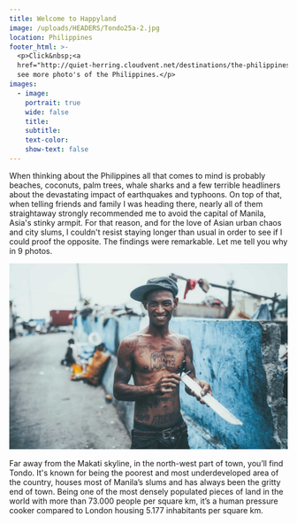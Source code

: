 ```yaml
---
title: Welcome to Happyland
image: /uploads/HEADERS/Tondo25a-2.jpg
location: Philippines
footer_html: >-
  <p>Click&nbsp;<a
  href="http://quiet-herring.cloudvent.net/destinations/the-philippines/">here</a>&nbsp;to
  see more photo's of the Philippines.</p>
images:
  - image:
    portrait: true
    wide: false
    title:
    subtitle:
    text-color:
    show-text: false
---
```



When thinking about the Philippines all that comes to mind is probably beaches, coconuts, palm trees, whale sharks and a few terrible headliners about the devastating impact of earthquakes and typhoons. On top of that, when telling friends and family I was heading there, nearly all of them straightaway strongly recommended me to avoid the capital of Manila, Asia's stinky armpit. For that reason, and for the love of Asian urban chaos and city slums, I couldn't resist staying longer than usual in order to see if I could proof the opposite. The findings were remarkable. Let me tell you why in 9 photos.&nbsp;

![](/uploads/versions/tondo10---x----2048-1365x---.jpg)

Far away from the Makati skyline, in the north-west part of town, you’ll find Tondo. It's known for being the poorest and most underdeveloped area of the country, houses most of Manila’s slums and has always been the gritty end of town. Being one of the most densely populated pieces of land in the world with more than 73.000 people per square km, it’s a human pressure cooker compared to London housing 5.177 inhabitants per square km.

## &nbsp;

## &nbsp;